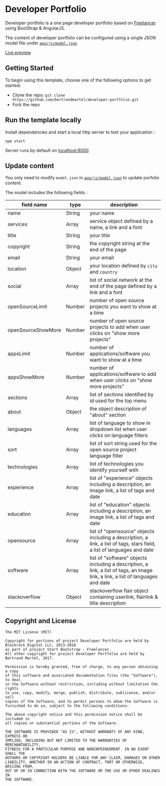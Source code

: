 # Developer Portfolio

Developer portfolio is a one page developer portfolio based on [Freelancer](http://startbootstrap.com/template-overviews/freelancer/) using BootStrap & AngularJS.

The content of developer portfolio can be configured using a single JSON model file under [`app/js/model.json`](https://github.com/akinaru/developer-portfolio/blob/master/app/js/model.json)

[Live preview](http://bertrandmartel.github.io/developer-portfolio)

## Getting Started

To begin using this template, choose one of the following options to get started:
* Clone the repo: `git clone https://github.com/bertrandmartel/developer-portfolio.git`
* Fork the repo

## Run the template locally

Install dependencies and start a local http server to test your application :
```
npm start
```

Server runs by default on [localhost:8000](http://localhost:8000)

## Update content

You only need to modify `model.json` in [`app/js/model.json`](https://github.com/akinaru/developer-portfolio/blob/master/app/js/model.json) to update porfolio content.

The model includes the following fields :

|    field name       |  type        | description                                                                                  |
|---------------------|--------------|----------------------------------------------------------------------------------------------|
| name                | String       | your name                                                                                    |
| services            | Array        | service object defined by a name, a link and a font                                          |
| title               | String       | your title                                                                                   | 
| copyright           | String       | the copyright string at the end of the page                                                  |
| email               | String       | your email                                                                                   | 
| location            | Object       | your location defined by `city` and `country`                                                |
| social              | Array        | list of social network at the end of the page defined by a link and a font                   |
| openSourceLimit     | Number       | number of open source projects you want to show at a time                                    |              
| openSourceShowMore  | Number       | number of open source projects to add when user clicks on "show more projects"               |
| appsLimit           | Number       | number of applications/software you want to show at a time                                   |               
| appsShowMore        | Number       | number of applications/software  to add when user clicks on "show more projects"             |
| sections            | Array        | list of sections identified by id used for the top menu                                      |             
| about               | Object       | the object description of "about" section                                                    |
| languages           | Array        | list of language to show in dropdown list when user clicks on language filters               |
| sort                | Array        | list of sort string used for the open source project language filter                         |
| technologies        | Array        | list of technologies you identify yourself with                                              |    
| experience          | Array        | list of "experience" objects including a description, an image link, a list of tags and date |
| education           | Array        | list of "education" objects including a description, an image link, a list of tags and date  |
| opensource          | Array        | list of "opensource" objects including a description, a link, a list of tags, stars field, a list of languages and date |
| software            | Array        | list of "software" objects including a description, a link, a list of tags, an image link, a link, a list of languages and date |
| stackoverflow       | Object       | stackoverflow flair object containing userlink, flairlink & title description

## Copyright and License

```
The MIT License (MIT)

Copyright for portions of project Developer Portfolio are held by Blackrock Digital LLC, 2013-2016 
as part of project Start Bootstrap - Freelancer. 
All other copyright for project Developer Portfolio are held by Bertrand Martel, 2017.

Permission is hereby granted, free of charge, to any person obtaining a copy
of this software and associated documentation files (the "Software"), to deal
in the Software without restriction, including without limitation the rights
to use, copy, modify, merge, publish, distribute, sublicense, and/or sell
copies of the Software, and to permit persons to whom the Software is
furnished to do so, subject to the following conditions:

The above copyright notice and this permission notice shall be included in
all copies or substantial portions of the Software.

THE SOFTWARE IS PROVIDED "AS IS", WITHOUT WARRANTY OF ANY KIND, EXPRESS OR
IMPLIED, INCLUDING BUT NOT LIMITED TO THE WARRANTIES OF MERCHANTABILITY,
FITNESS FOR A PARTICULAR PURPOSE AND NONINFRINGEMENT. IN NO EVENT SHALL THE
AUTHORS OR COPYRIGHT HOLDERS BE LIABLE FOR ANY CLAIM, DAMAGES OR OTHER
LIABILITY, WHETHER IN AN ACTION OF CONTRACT, TORT OR OTHERWISE, ARISING FROM,
OUT OF OR IN CONNECTION WITH THE SOFTWARE OR THE USE OR OTHER DEALINGS IN
THE SOFTWARE.
```